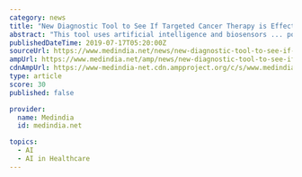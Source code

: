 ```yaml
---
category: news
title: "New Diagnostic Tool to See If Targeted Cancer Therapy is Effective"
abstract: "This tool uses artificial intelligence and biosensors ... portable platform that can predict whether patients will respond positively to targeted cancer therapy,\" said senior author Mehdi Javanmard, an assistant professor in the Department of Electrical ..."
publishedDateTime: 2019-07-17T05:20:00Z
sourceUrl: https://www.medindia.net/news/new-diagnostic-tool-to-see-if-targeted-cancer-therapy-is-effective-188957-1.htm
ampUrl: https://www.medindia.net/amp/news/new-diagnostic-tool-to-see-if-targeted-cancer-therapy-is-effective-188957-1.htm
cdnAmpUrl: https://www-medindia-net.cdn.ampproject.org/c/s/www.medindia.net/amp/news/new-diagnostic-tool-to-see-if-targeted-cancer-therapy-is-effective-188957-1.htm
type: article
score: 30
published: false

provider:
  name: Medindia
  id: medindia.net

topics:
  - AI
  - AI in Healthcare
---
```

